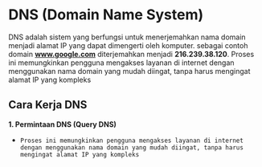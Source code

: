 # DNS (Domain Name System)

DNS adalah sistem yang berfungsi untuk menerjemahkan nama domain menjadi alamat IP yang dapat dimengerti oleh komputer. sebagai contoh domain **www.google.com** diterjemahkan menjadi **216.239.38.120**. Proses ini memungkinkan pengguna mengakses layanan di internet dengan menggunakan nama domain yang mudah diingat, tanpa harus mengingat alamat IP yang kompleks

## Cara Kerja DNS

**1. Permintaan DNS (Query DNS)**
-     Proses ini memungkinkan pengguna mengakses layanan di internet dengan menggunakan nama domain yang mudah diingat, tanpa harus mengingat alamat IP yang kompleks
